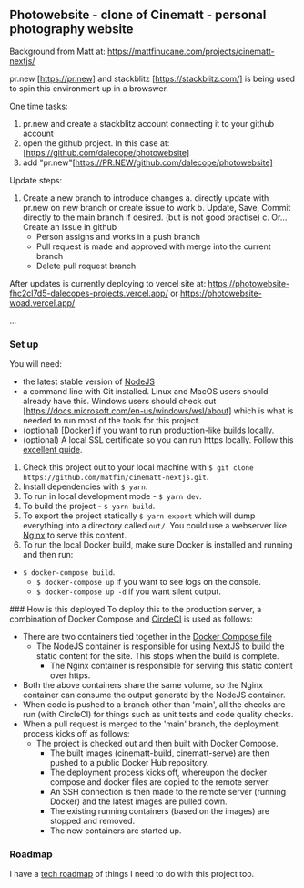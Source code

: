 ## Photowebsite - clone of Cinematt - personal photography website
Background from Matt at:  https://mattfinucane.com/projects/cinematt-nextjs/

pr.new [https://pr.new] and stackblitz [https://stackblitz.com/] is being used to spin this environment up in a browswer. 

One time tasks:
1.  pr.new and create a stackblitz account connecting it to your github account
2.  open the github project.  In this case at: [https://github.com/dalecope/photowebsite]
3.  add "pr.new"[https://PR.NEW/github.com/dalecope/photowebsite]

Update steps:
1.  Create a new branch to introduce changes
	a. directly update with pr.new on new branch or create issue to work
    b. Update, Save, Commit directly to the main branch if desired. (but is not good practise)
    c.  Or... Create an Issue in github
	- Person assigns and works in a push branch
	- Pull request is made and approved with merge into the current branch
	- Delete pull request branch

After updates is currently deploying to vercel site at:  https://photowebsite-fhc2cl7d5-dalecopes-projects.vercel.app/ or https://photowebsite-woad.vercel.app/

... 

### Set up
You will need:
- the latest stable version of [NodeJS](https://nodejs.org/en/)
- a command line with Git installed. Linux and MacOS users should already have this. Windows users should check out [https://docs.microsoft.com/en-us/windows/wsl/about] which is what is needed to run most of the tools for this project.
- (optional) [Docker] if you want to run production-like builds locally.
- (optional) A local SSL certificate so you can run https locally. Follow this [excellent guide](https://www.freecodecamp.org/news/how-to-get-https-working-on-your-local-development-environment-in-5-minutes-7af615770eec/).

1) Check this project out to your local machine with `$ git clone https://github.com/matfin/cinematt-nextjs.git`.
2) Install dependencies with `$ yarn`.
3) To run in local development mode - `$ yarn dev`.
4) To build the project - `$ yarn build`.
5) To export the project statically `$ yarn export` which will dump everything into a directory called `out/`. You could use a webserver like [Nginx](https://www.nginx.com/) to serve this content.
6) To run the local Docker build, make sure Docker is installed and running and then run:
  - `$ docker-compose build`.
	- `$ docker-compose up` if you want to see logs on the console.
	- `$ docker-compose up -d` if you want silent output.

### How is this deployed
To deploy this to the production server, a combination of Docker Compose and [CircleCI](https://circleci.com/) is used as follows:
- There are two containers tied together in the [Docker Compose file](docker-compose.yml)
  - The NodeJS container is responsible for using NextJS to build the static content for the site. This stops when the build is complete.
	- The Nginx container is responsible for serving this static content over https.
- Both the above containers share the same volume, so the Nginx container can consume the output generatd by the NodeJS container.
- When code is pushed to a branch other than 'main', all the checks are run (with CircleCI) for things such as unit tests and code quality checks.
- When a pull request is merged to the 'main' branch, the deployment process kicks off as follows:
  - The project is checked out and then built with Docker Compose.
	- The built images (cinematt-build, cinematt-serve) are then pushed to a public Docker Hub repository.
	- The deployment process kicks off, whereupon the docker compose and docker files are copied to the remote server.
	- An SSH connection is then made to the remote server (running Docker) and the latest images are pulled down.
	- The existing running containers (based on the images) are stopped and removed.
	- The new containers are started up.

### Roadmap
I have a [tech roadmap](ROADMAP.md) of things I need to do with this project too.